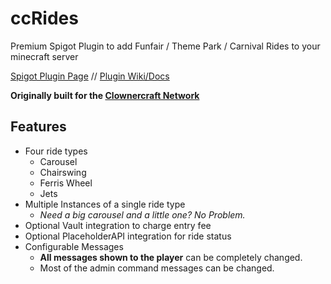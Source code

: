 # ccRides
Premium Spigot Plugin to add Funfair / Theme Park / Carnival Rides to your minecraft server

[Spigot Plugin Page](#) // [Plugin Wiki/Docs]()

**Originally built for the [Clownercraft Network](https://clownercraft.net/)**

Features
---------

- Four ride types
  - Carousel
  - Chairswing
  - Ferris Wheel
  - Jets
- Multiple Instances of a single ride type
  - *Need a big carousel and a little one? No Problem.*
- Optional Vault integration to charge entry fee
- Optional PlaceholderAPI integration for ride status
- Configurable Messages
  - **All messages shown to the player** can be completely changed.
  - Most of the admin command messages can be changed.
 
